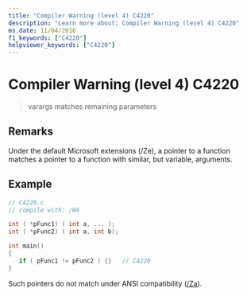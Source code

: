 ```yaml
---
title: "Compiler Warning (level 4) C4220"
description: "Learn more about: Compiler Warning (level 4) C4220"
ms.date: 11/04/2016
f1_keywords: ["C4220"]
helpviewer_keywords: ["C4220"]
---
```

# Compiler Warning (level 4) C4220

> varargs matches remaining parameters

## Remarks

Under the default Microsoft extensions (/Ze), a pointer to a function matches a pointer to a function with similar, but variable, arguments.

## Example

```c
// C4220.c
// compile with: /W4

int ( *pFunc1) ( int a, ... );
int ( *pFunc2) ( int a, int b);

int main()
{
   if ( pFunc1 != pFunc2 ) {}   // C4220
}
```

Such pointers do not match under ANSI compatibility ([/Za](../../build/reference/za-ze-disable-language-extensions.md)).
